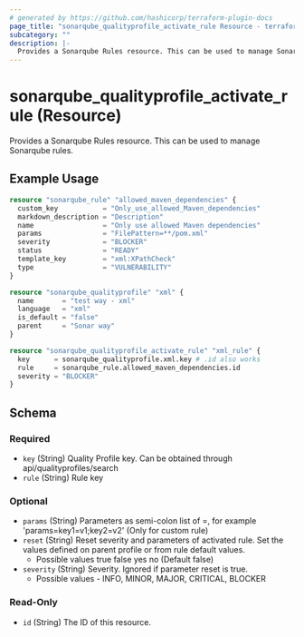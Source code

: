 ```yaml
---
# generated by https://github.com/hashicorp/terraform-plugin-docs
page_title: "sonarqube_qualityprofile_activate_rule Resource - terraform-provider-sonarqube"
subcategory: ""
description: |-
  Provides a Sonarqube Rules resource. This can be used to manage Sonarqube rules.
---
```


# sonarqube_qualityprofile_activate_rule (Resource)

Provides a Sonarqube Rules resource. This can be used to manage Sonarqube rules.

## Example Usage

```terraform
resource "sonarqube_rule" "allowed_maven_dependencies" {
  custom_key           = "Only_use_allowed_Maven_dependencies"
  markdown_description = "Description"
  name                 = "Only use allowed Maven dependencies"
  params               = "FilePattern=**/pom.xml"
  severity             = "BLOCKER"
  status               = "READY"
  template_key         = "xml:XPathCheck"
  type                 = "VULNERABILITY"
}

resource "sonarqube_qualityprofile" "xml" {
  name       = "test way - xml"
  language   = "xml"
  is_default = "false"
  parent     = "Sonar way"
}

resource "sonarqube_qualityprofile_activate_rule" "xml_rule" {
  key      = sonarqube_qualityprofile.xml.key # .id also works
  rule     = sonarqube_rule.allowed_maven_dependencies.id
  severity = "BLOCKER"
}
```

<!-- schema generated by tfplugindocs -->
## Schema

### Required

- `key` (String) Quality Profile key. Can be obtained through api/qualityprofiles/search
- `rule` (String) Rule key

### Optional

- `params` (String) Parameters as semi-colon list of =, for example 'params=key1=v1;key2=v2' (Only for custom rule)
- `reset` (String) Reset severity and parameters of activated rule. Set the values defined on parent profile or from rule default values.
  - Possible values true false yes no (Default false)
- `severity` (String) Severity. Ignored if parameter reset is true.
  - Possible values - INFO, MINOR, MAJOR, CRITICAL, BLOCKER

### Read-Only

- `id` (String) The ID of this resource.
